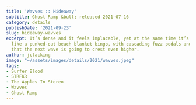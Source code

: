 ```yaml
---
title: 'Wavves :: Hideaway'
subtitle: Ghost Ramp &bull; released 2021-07-16
category: details
publishDate: '2021-09-23'
slug: hideaway-wavves
excerpt: It’s dense and it feels implacable, yet at the same time it’s sweet and comforting,
  like a punked-out beach blanket bingo, with cascading fuzz pedals and the feeling
  that the next wave is going to crest even higher.
author: jclacking
image: "~/assets/images/details/2021/wavves.jpeg"
tags:
- Surfer Blood
- STRFKR
- The Apples In Stereo
- Wavves
- Ghost Ramp
---
```


